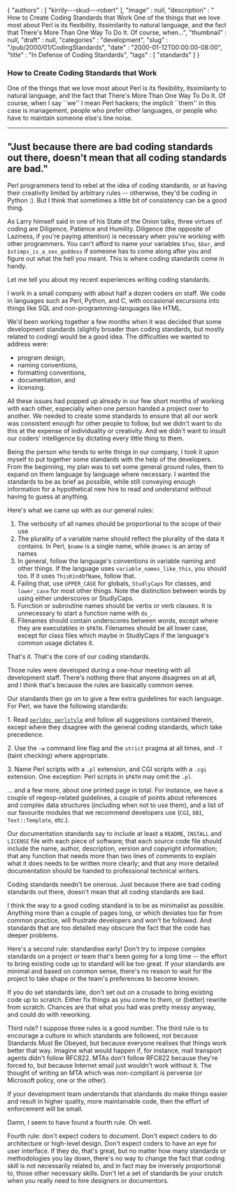 {
   "authors" : [
      "kirrily---skud---robert"
   ],
   "image" : null,
   "description" : " How to Create Coding Standards that Work One of the things that we love most about Perl is its flexibility, itssimilarity to natural language, and the fact that There's More Than One Way To Do It. Of course, when...",
   "thumbnail" : null,
   "draft" : null,
   "categories" : "development",
   "slug" : "/pub/2000/01/CodingStandards",
   "date" : "2000-01-12T00:00:00-08:00",
   "title" : "In Defense of Coding Standards",
   "tags" : [
      "standards"
   ]
}





### How to Create Coding Standards that Work

One of the things that we love most about Perl is its flexibility,
itssimilarity to natural language, and the fact that There's More Than
One Way To Do It. Of course, when I say \`\`we'' I mean Perl hackers;
the implicit \`\`them'' in this case is management, people who prefer
other languages, or people who have to maintain someone else's line
noise.

  --------------------------------------------------------------------------------------------------------------
  **"Just because there are bad coding standards out there, doesn't mean that all coding standards are bad."**
  --------------------------------------------------------------------------------------------------------------

Perl programmers tend to rebel at the idea of coding standards, or at
having their creativity limited by arbitrary rules -- otherwise, they'd
be coding in Python :). But I think that sometimes a little bit of
consistency can be a good thing.

As Larry himself said in one of his State of the Onion talks, three
virtues of coding are Diligence, Patience and Humility. Diligence (the
opposite of Laziness, if you're paying attention) is necessary when
you're working with other programmers. You can't afford to name your
variables `$foo`, `$bar`, and `$stimps_is_a_sex_goddess` if someone has
to come along after you and figure out what the hell you meant. This is
where coding standards come in handy.

Let me tell you about my recent experiences writing coding standards.

I work in a small company with about half a dozen coders on staff. We
code in languages such as Perl, Python, and C, with occasional
excursions into things like SQL and non-programming-languages like HTML.

We'd been working together a few months when it was decided that some
development standards (slightly broader than coding standards, but
mostly related to coding) would be a good idea. The difficulties we
wanted to address were:

-   program design,
-   naming conventions,
-   formatting conventions,
-   documentation, and
-   licensing.

All these issues had popped up already in our few short months of
working with each other, especially when one person handed a project
over to another. We needed to create some standards to ensure that all
our work was consistent enough for other people to follow, but we didn't
want to do this at the expense of individuality or creativity. And we
didn't want to insult our coders' intelligence by dictating every little
thing to them.

Being the person who tends to write things in our company, I took it
upon myself to put together some standards with the help of the
developers. From the beginning, my plan was to set some general ground
rules, then to expand on them language by language where necessary. I
wanted the standards to be as brief as possible, while still conveying
enough information for a hypothetical new hire to read and understand
without having to guess at anything.

Here's what we came up with as our general rules:

1.  The verbosity of all names should be proportional to the scope of
    their use
2.  The plurality of a variable name should reflect the plurality of the
    data it contains. In Perl, `$name` is a single name, while `@names`
    is an array of names
3.  In general, follow the language's conventions in variable naming and
    other things. If the language uses `variable_names_like_this`, you
    should too. If it uses `ThisKindOfName`, follow that.
4.  Failing that, use `UPPER_CASE` for globals, `StudlyCaps` for
    classes, and `lower_case` for most other things. Note the
    distinction between words by using either underscores or StudlyCaps.
5.  Function or subroutine names should be verbs or verb clauses. It is
    unnecessary to start a function name with `do_`.
6.  Filenames should contain underscores between words, except where
    they are executables in `$PATH`. Filenames should be all lower case,
    except for class files which maybe in StudlyCaps if the language's
    common usage dictates it.

That's it. That's the core of our coding standards.

Those rules were developed during a one-hour meeting with all
development staff. There's nothing there that anyone disagrees on at
all, and I think that's because the rules are basically common sense.

Our standards then go on to give a few extra guidelines for each
language. For Perl, we have the following standards:

1\. Read [`perldoc perlstyle`](/pub/doc/manual/html/pod/perlstyle.html)
and follow all suggestions contained therein, except where they disagree
with the general coding standards, which take precedence.

2\. Use the `-w` command line flag and the `strict` pragma at all times,
and `-T` (taint checking) where appropriate.

3\. Name Perl scripts with a `.pl` extension, and CGI scripts with a
`.cgi` extension. One exception: Perl scripts in `$PATH` may omit the
`.pl`.

... and a few more, about one printed page in total. For instance, we
have a couple of regexp-related guidelines, a couple of points about
references and complex data structures (including when not to use them),
and a list of our favourite modules that we recommend developers use
(`CGI`, `DBI`, `Text::Template`, etc.).

Our documentation standards say to include at least a `README`,
`INSTALL` and `LICENSE` file with each piece of software; that each
source code file should include the name, author, description, version
and copyright information; that any function that needs more than two
lines of comments to explain what it does needs to be written more
clearly; and that any more detailed documentation should be handed to
professional technical writers.

Coding standards needn't be onerous. Just because there are bad coding
standards out there, doesn't mean that all coding standards are bad.

I think the way to a good coding standard is to be as minimalist as
possible. Anything more than a couple of pages long, or which deviates
too far from common practice, will frustrate developers and won't be
followed. And standards that are too detailed may obscure the fact that
the code has deeper problems.

Here's a second rule: standardise early! Don't try to impose complex
standards on a project or team that's been going for a long time -- the
effort to bring existing code up to standard will be too great. If your
standards are minimal and based on common sense, there's no reason to
wait for the project to take shape or the team's preferences to become
known.

If you do set standards late, don't set out on a crusade to bring
existing code up to scratch. Either fix things as you come to them, or
(better) rewrite from scratch. Chances are that what you had was pretty
messy anyway, and could do with reworking.

Third rule? I suppose three rules is a good number. The third rule is to
encourage a culture in which standards are followed, not because
Standards Must Be Obeyed, but because everyone realises that things work
better that way. Imagine what would happen if, for instance, mail
transport agents didn't follow RFC822. MTAs don't follow RFC822 because
they're forced to, but because Internet email just wouldn't work without
it. The thought of writing an MTA which was non-compliant is perverse
(or Microsoft policy, one or the other).

If your development team understands that standards do make things
easier and result in higher quality, more maintainable code, then the
effort of enforcement will be small.

Damn, I seem to have found a fourth rule. Oh well.

Fourth rule: don't expect coders to document. Don't expect coders to do
architecture or high-level design. Don't expect coders to have an eye
for user interface. If they do, that's great, but no matter how many
standards or methodologies you lay down, there's no way to change the
fact that coding skill is not necessarily related to, and in fact may be
inversely proportional to, those other necessary skills. Don't let a set
of standards be your crutch when you really need to hire designers or
documentors.


